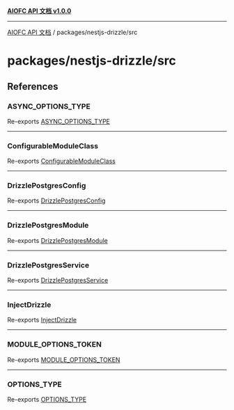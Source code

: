 [**AIOFC API 文档 v1.0.0**](../../../README.md)

***

[AIOFC API 文档](../../../modules.md) / packages/nestjs-drizzle/src

# packages/nestjs-drizzle/src

## References

### ASYNC\_OPTIONS\_TYPE

Re-exports [ASYNC_OPTIONS_TYPE](postgres-js/postgres-js.definition/variables/ASYNC_OPTIONS_TYPE.md)

***

### ConfigurableModuleClass

Re-exports [ConfigurableModuleClass](postgres-js/postgres-js.definition/variables/ConfigurableModuleClass.md)

***

### DrizzlePostgresConfig

Re-exports [DrizzlePostgresConfig](postgres-js/postgres-js.interface/interfaces/DrizzlePostgresConfig.md)

***

### DrizzlePostgresModule

Re-exports [DrizzlePostgresModule](postgres-js/postgres-js.module/classes/DrizzlePostgresModule.md)

***

### DrizzlePostgresService

Re-exports [DrizzlePostgresService](postgres-js/postgres-js.service/classes/DrizzlePostgresService.md)

***

### InjectDrizzle

Re-exports [InjectDrizzle](postgres-js/postgres-js.decorator/functions/InjectDrizzle.md)

***

### MODULE\_OPTIONS\_TOKEN

Re-exports [MODULE_OPTIONS_TOKEN](postgres-js/postgres-js.definition/variables/MODULE_OPTIONS_TOKEN.md)

***

### OPTIONS\_TYPE

Re-exports [OPTIONS_TYPE](postgres-js/postgres-js.definition/variables/OPTIONS_TYPE.md)
